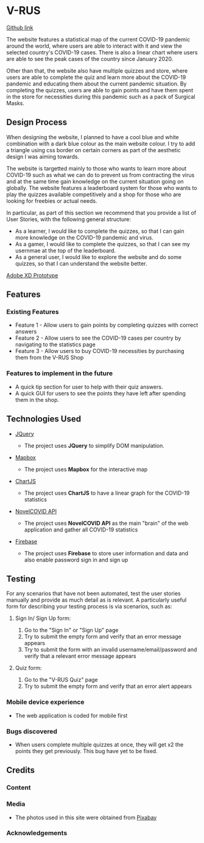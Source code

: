 # V-RUS
[Github link](https://kangggx.github.io/Integrated-Project/index.html)

The website features a statistical map of the current COVID-19 pandemic around the world, where users are able to interact with it and view the selected country's COVID-19 cases. There is also a linear chart where users are able to see the peak cases of the country since January 2020.

Other than that, the website also have multiple quizzes and store, where users are able to complete the quiz and learn more about the COVID-19 pandemic and educating them about the current pandemic situation. By completing the quizzes, users are able to gain points and have them spent in the store for necessities during this pandemic such as a pack of Surgical Masks.
 
## Design Process

When designing the website, I planned to have a cool blue and white combination with a dark blue colour as the main website colour. I try to add a triangle using css border on certain corners as part of the aesthetic design I was aiming towards.

The website is targetted mainly to those who wants to learn more about COVID-19 such as what we can do to prevent us from contracting the virus and at the same time gain knowledge on the current situation going on globally. The website features a leaderboard system for those who wants to play the quizzes available competitively and a shop for those who are looking for freebies or actual needs.

In particular, as part of this section we recommend that you provide a list of User Stories, with the following general structure:
- As a learner, I would like to complete the quizzes, so that I can gain more knowledge on the COVID-19 pandemic and virus.
- As a gamer, I would like to complete the quizzes, so that I can see my usernmae at the top of the leaderboard.
- As a general user, I would like to explore the website and do some quizzes, so that I can understand the website better.

[Adobe XD Prototype](https://xd.adobe.com/view/b8328fdd-5fc2-4fe5-ace0-753a355e69bb-ed61/)

## Features 
### Existing Features
- Feature 1 - Allow users to gain points by completing quizzes with correct answers
- Feature 2 - Allow users to see the COVID-19 cases per country by navigating to the statistics page
- Feature 3 - Allow users to buy COVID-19 necessities by purchasing them from the V-RUS Shop

### Features to implement in the future
- A quick tip section for user to help with their quiz answers.
- A quick GUI for users to see the points they have left after spending them in the shop.

## Technologies Used
- [JQuery](https://jquery.com)
    - The project uses **JQuery** to simplify DOM manipulation.

- [Mapbox](https://docs.mapbox.com/)
    - The project uses **Mapbox** for the interactive map

- [ChartJS](https://www.chartjs.org/docs/latest/)
    - The project uses **ChartJS** to have a linear graph for the COVID-19 statistics

- [NovelCOVID API](https://documenter.getpostman.com/view/11144369/Szf6Z9B3?version=latest)
    - The project uses **NovelCOVID API** as the main "brain" of the web application and gather all COVID-19 statistics

- [Firebase](https://firebase.google.com/docs/web)
    - The project uses **Firebase** to store user information and data and also enable password sign in and sign up


## Testing

For any scenarios that have not been automated, test the user stories manually and provide as much detail as is relevant. A particularly useful form for describing your testing process is via scenarios, such as:

1. Sign In/ Sign Up form:
    1. Go to the "Sign In" or "Sign Up" page
    2. Try to submit the empty form and verify that an error message appears
    3. Try to submit the form with an invalid username/email/password and verify that a relevant error message appears

2. Quiz form:
    1. Go to the "V-RUS Quiz" page
    2. Try to submit the empty form and verify that an error alert appears

### Mobile device experience
- The web application is coded for mobile first

### Bugs discovered
- When users complete multiple quizzes at once, they will get x2 the points they get previously. This bug have yet to be fixed.

## Credits

### Content

### Media
- The photos used in this site were obtained from [Pixabay](https://pixabay.com/)

### Acknowledgements
